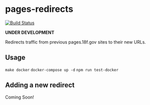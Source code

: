 # pages-redirects

[![Build Status](https://travis-ci.org/18F/pages-redirects.svg?branch=master)](https://travis-ci.org/18F/pages-redirects)

**UNDER DEVELOPMENT**

Redirects traffic from previous pages.18f.gov sites to their new URLs.

## Usage

`make docker`
`docker-compose up -d`
`npm run test-docker`

## Adding a new redirect

Coming Soon!
